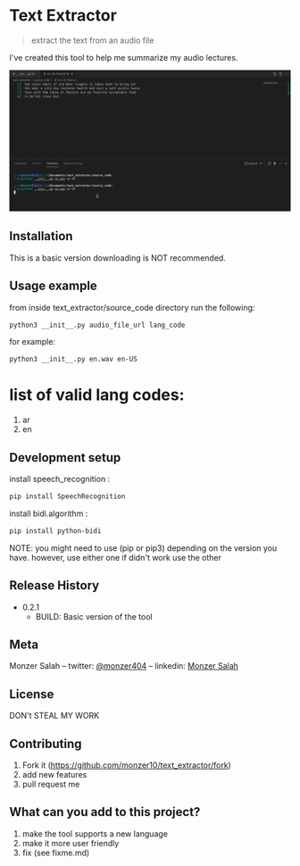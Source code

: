# Text Extractor
> extract the text from an audio file

I've created this tool to help me summarize my audio lectures. 


![](example.png)


## Installation

This is a basic version downloading is NOT recommended.


## Usage example

from inside text_extractor/source_code directory run the following:

```sh
python3 __init__.py audio_file_url lang_code
```

for example:

```sh
python3 __init__.py en.wav en-US
```

# list of valid lang codes:
1. ar
2. en


## Development setup

install speech_recognition :

```sh
pip install SpeechRecognition
```

install bidi.algorithm :

```sh
pip install python-bidi
```

NOTE: you might need to use (pip or pip3) depending on the version you have. however,
use either one if didn't work use the other


## Release History

* 0.2.1
    * BUILD: Basic version of the tool


## Meta

Monzer Salah 
    – twitter: [@monzer404](https://www.twitter.com/monzer404) 
    – linkedin: [Monzer Salah](https://www.linkedin.com/in/monzer-salah-b83475201/)


## License

DON't STEAL MY WORK


## Contributing

1. Fork it (<https://github.com/monzer10/text_extractor/fork>)
2. add new features
3. pull request me


## What can you add to this project?

1. make the tool supports a new language
2. make it more user friendly
3. fix (see fixme.md)